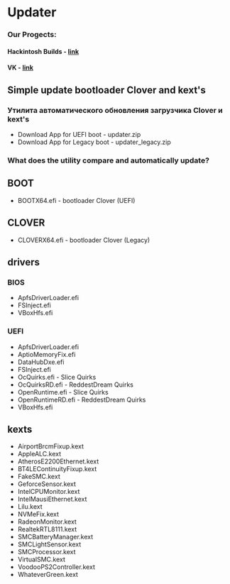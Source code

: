 # Updater
### Our Progects:
#### Hackintosh Builds - [link](http://ihackline.com)
#### VK - [link](https://vk.com/ustanovkamacos)
## Simple update bootloader Clover and kext's
### Утилита автоматического обновления загрузчика Clover и kext's

- Download App for UEFI boot - updater.zip
- Download App for Legacy boot - updater_legacy.zip

### What does the utility compare and automatically update?

## BOOT
- BOOTX64.efi - bootloader Clover (UEFI)
## CLOVER
- CLOVERX64.efi - bootloader Clover (Legacy)
## drivers
### BIOS
- ApfsDriverLoader.efi
- FSInject.efi
- VBoxHfs.efi
### UEFI
- ApfsDriverLoader.efi
- AptioMemoryFix.efi
- DataHubDxe.efi
- FSInject.efi
- OcQuirks.efi - Slice Quirks
- OcQuirksRD.efi - ReddestDream Quirks
- OpenRuntime.efi - Slice Quirks
- OpenRuntimeRD.efi - ReddestDream Quirks
- VBoxHfs.efi
## kexts
- AirportBrcmFixup.kext
- AppleALC.kext
- AtherosE2200Ethernet.kext
- BT4LEContinuityFixup.kext
- FakeSMC.kext
- GeforceSensor.kext
- IntelCPUMonitor.kext
- IntelMausiEthernet.kext
- Lilu.kext
- NVMeFix.kext
- RadeonMonitor.kext
- RealtekRTL8111.kext
- SMCBatteryManager.kext
- SMCLightSensor.kext
- SMCProcessor.kext
- VirtualSMC.kext
- VoodooPS2Controller.kext
- WhateverGreen.kext
